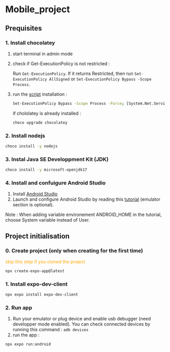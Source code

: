 # Mobile_project

 ## Prequisites

 ### 1. Install chocolatey

 1. start terminal in admin mode
 2. check if Get-ExecutionPolicy is not restricted :

    Run ```Get-ExecutionPolicy```. If it returns Restricted, then run ```Set-ExecutionPolicy AllSigned``` or ```Set-ExecutionPolicy Bypass -Scope Process```.
 3. run the [script](https://community.chocolatey.org/install.ps1) installation :

    ```bash
    Set-ExecutionPolicy Bypass -Scope Process -Force; [System.Net.ServicePointManager]::SecurityProtocol = [System.Net.ServicePointManager]::SecurityProtocol -bor 3072; iex ((New-Object System.Net.WebClient).DownloadString('https://community.chocolatey.org/install.ps1'))
    ```

    if chololatey is already installed :

    ```bash
    choco upgrade chocolatey
    ```

 ### 2. Install nodejs

 ```bash
 choco install -y nodejs
 ```

 ### 3. Instal Java SE Developpment Kit (JDK)

 ```bash
 choco install -y microsoft-openjdk17
 ```

 ### 4. Install and confuigure Android Studio

 1. Install [Android Studio](https://developer.android.com/studio?hl=fr)
 2. Launch and configure Android Studio by reading this [tutorial](https://docs.expo.dev/workflow/android-studio-emulator/) (emulator section is optional).
 
 Note : When adding variable environement ANDROID_HOME in the tutorial, choose System variable instead of User.

 ## Project initialisation

 ### 0. Create project (only when creating for the first time)
  <span style="color:orange;">skip this step if you cloned the project</span>

 ```bash
 npx create-expo-app@latest
 ```

 ### 1. Install expo-dev-client
 ```bash
 npx expo install expo-dev-client
 ```

 ### 2. Run app

 1. Run your emulator or plug device and enable usb debugger (need developper mode enabled). You can check connected devices by running this command :
   ```adb devices```
 2. run the app :
   ```bash
   npx expo run:android
   ```


